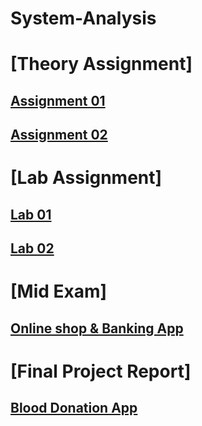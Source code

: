 # System-Analysis

# [Theory Assignment]
## [Assignment 01](https://github.com/Sharmin-Akther/System-Analysis/blob/master/Theory%20Assignment/Assignment%2001/Agile%20Development%20Methodology..pdf)
## [Assignment 02](https://github.com/Sharmin-Akther/System-Analysis/blob/master/Theory%20Assignment/Assignment%2002/Activity%20and%20Sequence%20Diagram.pdf)

# [Lab Assignment]
## [Lab 01](https://github.com/Sharmin-Akther/System-Analysis/blob/master/Lab%20Assignment/Assignment%2001/Class%20Diagram%20With%20Aggrigation%20and%20Association.pdf)
## [Lab 02](https://github.com/Sharmin-Akther/System-Analysis/tree/master/Lab%20Assignment/Assignment%2002/Java_Final_Code/src)

# [Mid Exam]
## [Online shop & Banking App](https://github.com/Sharmin-Akther/System-Analysis/blob/master/MID-Exam/Online%20Shopping%20and%20Banking%20App..pdf)

# [Final Project Report]
## [Blood Donation App](https://github.com/Sharmin-Akther/System-Analysis/blob/master/Final%20Project%20report/Blood%20Donation/Blood%20donation%20app%20Project%20Report.pdf)

